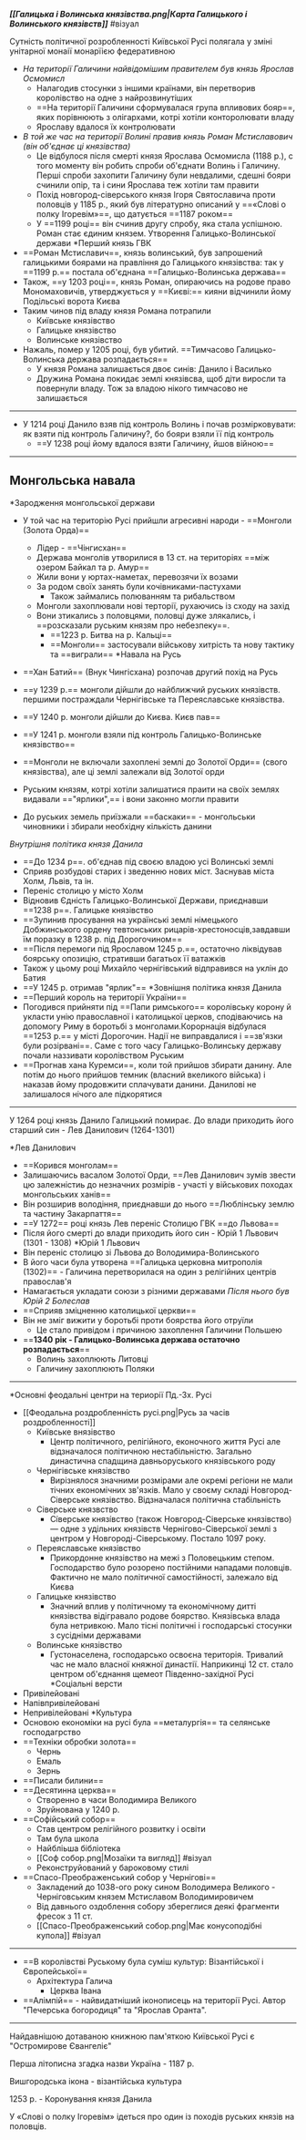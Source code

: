  ***[[Галицька і Волинська князівства.png|Карта Галицького і Волинського князівств]]*** #візуал

Сутність політичної розробленності Київської Русі полягала у зміні унітарної монаії монарїією федеративною

- *На території Галичини найвідомішим правителем був князь Ярослав Осмомисл*
	- Налагодив стосунки з іншими країнами, він перетворив королівство на одне з найрозвинутіших
	- ==На території Галичини сформувалася група впливових бояр==, яких порівнюють з олігархами, котрі хотіли конторолювати владу
	- Ярославу вдалося їх контролювати
- *В той же час на території Волині правив князь Роман Мстиславович (він об'єднає ці князівства)*
	- Це відбулося після смерті князя Ярослава Осмомисла (1188 р.), с того моменту він робить спроби об'єднати Волинь і Галичину. Перші спроби захопити Галичину були невдалими, сдешні бояри счинили опір, та і сини Ярослава теж хотіли там правити
	- Похід новгород-сіверського князя Ігоря Святославича проти половців у 1185 р., який був літературно описаний у ==«Слові о полку Ігоревім»==, що датується ==1187 роком==
	- У ==1199 році== він счинив другу спробу, яка стала успішною. Роман стає єдиним князем. Утворення Галицько-Волинської держави
*Перший князь ГВК
- ==Роман Мстиславич==, князь волинський, був запрошений галицькими боярами на правління до Галицького князівства: так у ==1199 р.== постала об'єднана ==Галицько-Волинська держава==
- Також, ==у 1203 році==, князь Роман, опираючись на родове право Мономаховичів, утверджується у ==Києві:== кияни відчинили йому Подільські ворота Києва
- Таким чинов під владу князя Романа потрапили
	- Київське князівство
	- Галицьке князівство
	- Волинське князівство
- Нажаль, помер у 1205 році, був убитий. ==Тимчасово Галицько-Волинська держава розпадається==
	- У князя Романа залишається двоє синів: Данило і Василько
	- Дружина Романа покидає землі князівсва, щоб діти виросли та повернули владу. Тож за владою нікого тимчасово не залишається 
---
- У 1214 році Данило взяв під контроль Волинь і почав розмірковувати: як взяти під контроль Галичину?, бо бояри взяли її під контроль
	- ==У 1238 році йому вдалося взяти Галичину, йшов війною==
---
## Монгольська навала
*Зародження монгольської держави
- У той час на територію Русі прийшли агресивні народи - ==Монголи (Золота Орда)==
	- Лідер - ==Чінгисхан==
	- Держава монголів утворилися в 13 ст. на територіях ==між озером Байкал та р. Амур==
	- Жили вони у юртах-наметах, перевозячи їх возами
	- За родом своїх занять були кочівниками-пастухами
		- Також займались полюванням та рибальством
	- Монголи захоплювали нові терторії, рухаючись із сходу на захід
	- Вони зтикались з половцями, половці дуже злякались, і ==розсказали руським князям про небезпеку==.
		- ==1223 р. Битва на р. Кальці==
		- ==Монголи== застосували військову хитрість та нову тактику та ==виграли==
*Навала на Русь
 - ==Хан Батий== (Внук Чингісхана) розпочав другий похід на Русь
 - ==у 1239 р.== монголи дійшли до найближчий руських князівств. першими постраждали Чернігівське та Переяславське князівства. 
 - ==У 1240 р. монголи дійшли до Києва. Києв пав==
 - ==У 1241 р. монголи взяли під контроль Галицько-Волинське князівство==

 - ==Монголи не включали захоплені землі до Золотої Орди== (свого князівства), але ці землі залежали від Золотої орди
 - Руським князям, котрі хотіли залишатися праити на своїх землях видавали =="ярлики",== і вони законно могли правити
 - До руських земель приїзжали ==баскаки== - монгольськи чиновники і збирали необхідну кількість данини


*Внутрішня політика князя Данила*
- ==До 1234 р==. об'єднав під своєю владою усі Волинські землі
- Сприяв розбудові старих і зведенню нових міст. Заснував міста Холм, Львів, та ін.
- Переніс столицю у місто Холм
- Відновив Єдність Галицько-Волинської Держави, приєднавши ==1238 р==. Галицьке князівство
- ==Зупинив просування на українські землі німецького Добжинського ордену тевтонських рицарів-хрестоносців,завдавши їм поразку в 1238 р. під Дорогочином==
- ==Після перемоги під Ярославом 1245 р.==, остаточно ліквідував боярську опозицію, стративши багатьох її ватажків 
- Також у цьому році Михайло чернігівський відправився на уклін до Батия
- ==У 1245 р. отримав "ярлик"==
*Зовнішня політика князя Данила
- ==Перший король на території України==
- Погодився прийняти під ==Папи римського== королівську корону й укласти унію православної і католицької церков, сподіваючись на допомогу Риму в боротьбі з монголами.Корорнація відбулася ==1253 р.== у місті Дорогочин. Надії не виправдалися і ==зв'язки були розірвані==. Саме с того часу Галицько-Волинську державу почали наззивати королівством Руським
- ==Прогнав хана Куремси==, коли той прийшов збирати данину. Але потім до нього прийшов темник (власний вкеликого війська) і наказав йому продовжити сплачувати данини. Данилові не залишалося нічого але підкорятися
---
У 1264 році князь Данило Галицький помирає. До влади приходить його старший син - Лев Данилович (1264-1301)

*Лев Данилович
- ==Корився монголам==
- Залишаючись васалом Золотої Орди, ==Лев Данилович зумів звести цю залежністиь до незначних розмірів - участі у військових походах монгольських ханів==
- Він розширив володіння, приєднавши до нього ==Люблінську землю та частину Закарпаття==
- ==У 1272== році князь Лев переніс Столицю ГВК ==до Львова==
- Після його смерті до влади приходить його син - Юрій 1 Львович (1301 - 1308)
*Юрій 1 Львович
- Він переніс столицю зі Львова до Володимира-Волинського
- В його часи була утворена ==Галицька церковна митрополія (1302)== -  Галичина перетворилася на один з релігійних центрів православ'я
- Намагається укладати союзи з різними державами
*Після нього був Юрій 2 Болеслав*
- ==Сприяв зміцненню католицької церкви==
- Він не зміг вижити у боротьбі проти боярства його отруїли
	- Це стало привідом і причиною захоплення Галичини Польшею
- ==**1340 рік - Галицько-Волинська держава остаточно розпадається**==
	- Волинь захоплюють Литовці
	- Галичину захоплюють Поляки
---
*Основні феодальні центри на териорії Пд.-Зх. Русі
- [[Феодальна роздробленність русі.png|Русь за часів роздробленності]]
	- Київське внязівство
		- Центр політичного, релігійного, еконочного життя Русі але відзначалося політичною нестабільністю. Загально династична спадщина давньоруського князівського роду
	- Чернігівське князівство
		- Вирізнялося значними розмірами але окремі регіони не мали тічних економічних зв'язків. Мало у своєму складі Новгород-Сіверське князівство. Відзначалася політична стабільність
	- Сіверське князвство 
		- Сі́верське князі́вство (також Новгород-Сіверське князівство) — одне з удільних князівств Чернігово-Сіверської землі з центром у Новгороді-Сіверському. Постало 1097 року. 
	- Переяславське князівство
		- Прикордонне князівство на межі з Половецьким степом. Господарство було розорено постійними нападами половців. Фактично не мало політичної самостійності, залежало від Києва
	- Галицьке князівство
		- Значний вплив у політичному та економічному дитті князівства відігравало родове боярство. Князівська влада була нетривкою. Мало тісні політичні і господарські стосунки з сусідніми державами
	- Волинське князівство
		- Густонаселена, господарсько освоєна територія. Тривалий час не мало власної княжної династії. Наприкинці 12 ст. стало центром об'єднання щемеот Південно-західної Русі
*Соціальні версти
- Привілейовані
- Напівпривілейовані
- Непривілейовані
*Культура
- Основою економіки на русі була ==металургія== та селянське господагрство
- ==Техніки обробки золота==
	- Чернь
	- Емаль
	- Зернь
- ==Писали билини==
- ==Десятинна церква==
	- Створенно в часи Володимира Великого
	- Зруйнована у 1240 р.
- ==Софійський собор==
	- Став центром релігійного розвитку і освіти
	- Там була школа
	- Найбліьша бібліотека
	- [[Соф собор.png|Мозаїки та вигляд]] #візуал
	- Реконструйований у бароковому стилі
- ==Спасо-Преображенський собор у Чернігові==
	- Закладений до 1038-ого року сином Володимера Великого - Черніговським князем Мстиславом Володимировичем
	- Від давнього оздоблення собору збереглися деякі фрагменти фресок з 11 ст.
	- [[Спасо-Преображенський собор.png|Має конусоподібні купола]] #візуал
----
- ==В королівстві Руському була суміш культур: Візантійської і Європейської==
	- Архітектура Галича
		- Церква Івана
- ==Алімпій== - найвидатніший іконописець на території Русі. Автор "Печерська богородиця" та "Ярослав Оранта". 
---
Найдавнішою дотаваною книжною пам'яткою Київської Русі є "Остромирове Євангеліє"

Перша літописна згадка назви Україна - 1187 р.

Вишгородська ікона - візантійська культура

1253 р. - Коронування князя Данила

У «Слові о полку Ігоревім» ідеться про один із походів руських князів на половців.